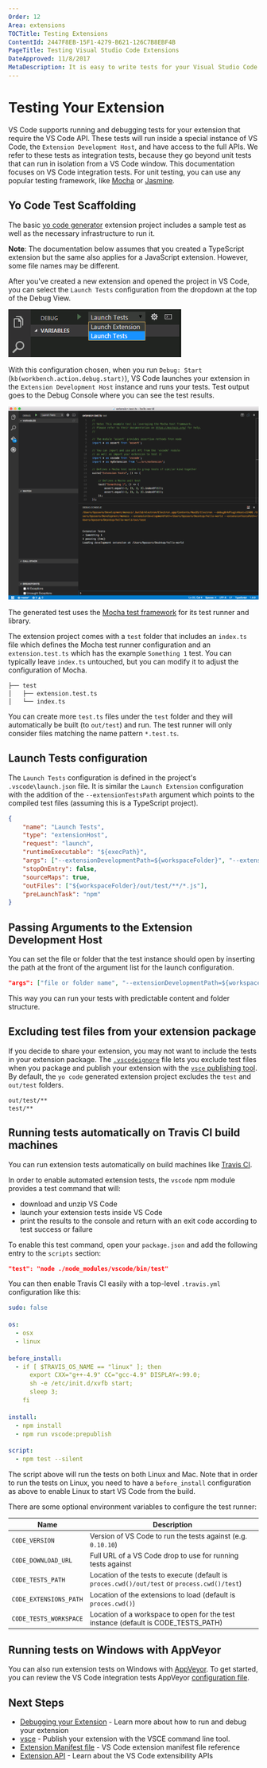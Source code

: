 ```yaml
---
Order: 12
Area: extensions
TOCTitle: Testing Extensions
ContentId: 2447F8EB-15F1-4279-B621-126C7B8EBF4B
PageTitle: Testing Visual Studio Code Extensions
DateApproved: 11/8/2017
MetaDescription: It is easy to write tests for your Visual Studio Code extension (plug-in).  The Yo Code extension generator scaffolds the necessary settings to run and debug your extension tests directly in Visual Studio Code.
---
```

# Testing Your Extension

VS Code supports running and debugging tests for your extension that require the VS Code API. These tests will run inside a special instance of VS Code, the `Extension Development Host`, and have access to the full APIs. We refer to these tests as integration tests, because they go beyond unit tests that can run in isolation from a VS Code window. This documentation focuses on VS Code integration tests. For unit testing, you can use any popular testing framework, like [Mocha](https://mochajs.org/) or [Jasmine](https://jasmine.github.io/).

## Yo Code Test Scaffolding

The basic [yo code generator](/docs/extensions/yocode.md) extension project includes a sample test as well as the necessary infrastructure to run it.

**Note**: The documentation below assumes that you created a TypeScript extension but the same also applies for a JavaScript extension. However, some file names may be different.

After you've created a new extension and opened the project in VS Code, you can select the `Launch Tests` configuration from the dropdown at the top of the Debug View.

![launch tests](images/testing-extensions/launch-tests.png)

With this configuration chosen, when you run `Debug: Start` (`kb(workbench.action.debug.start)`), VS Code launches your extension in the `Extension Development Host` instance and runs your tests. Test output goes to the Debug Console where you can see the test results.

![test output](images/testing-extensions/test-output.png)

The generated test uses the [Mocha test framework](https://mochajs.org/) for its test runner and library.

The extension project comes with a `test` folder that includes an `index.ts` file which defines the Mocha test runner configuration and an `extension.test.ts` which has the example `Something 1` test. You can typically leave `index.ts` untouched, but you can modify it to adjust the configuration of Mocha.

```
├── test
│   ├── extension.test.ts
│   └── index.ts
```

You can create more `test.ts` files under the `test` folder and they will automatically be built (to `out/test`) and run. The test runner will only consider files matching the name pattern `*.test.ts`.

## Launch Tests configuration

The `Launch Tests` configuration is defined in the project's `.vscode\launch.json` file.  It is similar the `Launch Extension` configuration with the addition of the `--extensionTestsPath` argument which points to the compiled test files (assuming this is a TypeScript project).

```json
{
    "name": "Launch Tests",
    "type": "extensionHost",
    "request": "launch",
    "runtimeExecutable": "${execPath}",
    "args": ["--extensionDevelopmentPath=${workspaceFolder}", "--extensionTestsPath=${workspaceFolder}/out/test" ],
    "stopOnEntry": false,
    "sourceMaps": true,
    "outFiles": ["${workspaceFolder}/out/test/**/*.js"],
    "preLaunchTask": "npm"
}
```

## Passing Arguments to the Extension Development Host

You can set the file or folder that the test instance should open by inserting the path at the front of the argument list for the launch configuration.

```json
"args": ["file or folder name", "--extensionDevelopmentPath=${workspaceFolder}", "--extensionTestsPath=${workspaceFolder}/out/test" ],
```

This way you can run your tests with predictable content and folder structure.

## Excluding test files from your extension package

If you decide to share your extension, you may not want to include the tests in your extension package.  The [`.vscodeignore`](/docs/extensions/publish-extension.md#advance-usage) file lets you exclude test files when you package and publish your extension with the [`vsce` publishing tool](/docs/extensions/publish-extension.md).  By default, the `yo code` generated extension project excludes the `test` and `out/test` folders.

```
out/test/**
test/**
```

## Running tests automatically on Travis CI build machines

You can run extension tests automatically on build machines like [Travis CI](https://travis-ci.org).

In order to enable automated extension tests, the `vscode` npm module provides a test command that will:

* download and unzip VS Code
* launch your extension tests inside VS Code
* print the results to the console and return with an exit code according to test success or failure

To enable this test command, open your `package.json` and add the following entry to the `scripts` section:

```json
"test": "node ./node_modules/vscode/bin/test"
```

You can then enable Travis CI easily with a top-level `.travis.yml` configuration like this:

```yml
sudo: false

os:
  - osx
  - linux

before_install:
  - if [ $TRAVIS_OS_NAME == "linux" ]; then
      export CXX="g++-4.9" CC="gcc-4.9" DISPLAY=:99.0;
      sh -e /etc/init.d/xvfb start;
      sleep 3;
    fi

install:
  - npm install
  - npm run vscode:prepublish

script:
  - npm test --silent
```

The script above will run the tests on both Linux and Mac. Note that in order to run the tests on Linux, you need to have
a `before_install` configuration as above to enable Linux to start VS Code from the build.

There are some optional environment variables to configure the test runner:

| Name        | Description       |
| ------------|-------------------|
| `CODE_VERSION` | Version of VS Code to run the tests against (e.g. `0.10.10`) |
| `CODE_DOWNLOAD_URL` | Full URL of a VS Code drop to use for running tests against |
| `CODE_TESTS_PATH` | Location of the tests to execute (default is `proces.cwd()/out/test` or `process.cwd()/test`) |
| `CODE_EXTENSIONS_PATH` | Location of the extensions to load (default is `proces.cwd()`) |
| `CODE_TESTS_WORKSPACE` | Location of a workspace to open for the test instance (default is CODE_TESTS_PATH) |

## Running tests on Windows with AppVeyor

You can also run extension tests on Windows with [AppVeyor](https://www.appveyor.com/). To get started, you can review the VS Code integration tests AppVeyor [configuration file](https://github.com/Microsoft/vscode/blob/master/appveyor.yml).

## Next Steps

* [Debugging your Extension](/docs/extensions/debugging-extensions.md) - Learn more about how to run and debug your extension
* [vsce](/docs/extensions/publish-extension.md) - Publish your extension with the VSCE command line tool.
* [Extension Manifest file](/docs/extensionAPI/extension-manifest.md) - VS Code extension manifest file reference
* [Extension API](/docs/extensionAPI/overview.md) - Learn about the VS Code extensibility APIs
